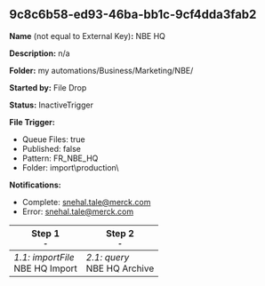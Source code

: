 ## 9c8c6b58-ed93-46ba-bb1c-9cf4dda3fab2

**Name** (not equal to External Key)**:** NBE HQ

**Description:** n/a

**Folder:** my automations/Business/Marketing/NBE/

**Started by:** File Drop

**Status:** InactiveTrigger

**File Trigger:**

* Queue Files: true
* Published: false
* Pattern: FR_NBE_HQ
* Folder:  import\production\

**Notifications:**

* Complete: snehal.tale@merck.com
* Error: snehal.tale@merck.com

| Step 1<br>_<small>-</small>_ | Step 2<br>_<small>-</small>_ |
| --- | --- |
| _1.1: importFile_<br>NBE HQ Import | _2.1: query_<br>NBE HQ Archive |
